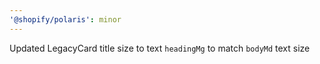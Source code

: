 ```yaml
---
'@shopify/polaris': minor
---
```


Updated LegacyCard title size to text `headingMg` to match `bodyMd` text size
